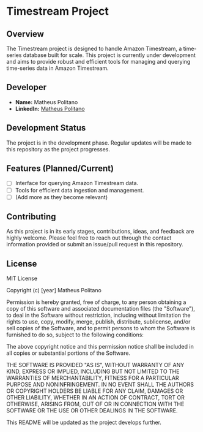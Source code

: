 # Timestream Project

## Overview
The Timestream project is designed to handle Amazon Timestream, a time-series database built for scale. This project is currently under development and aims to provide robust and efficient tools for managing and querying time-series data in Amazon Timestream.

## Developer
- **Name:** Matheus Politano
- **LinkedIn:** [Matheus Politano](https://www.linkedin.com/in/matheus-politano-08b762123/)

## Development Status
The project is in the development phase. Regular updates will be made to this repository as the project progresses.

## Features (Planned/Current)
- [ ] Interface for querying Amazon Timestream data.
- [ ] Tools for efficient data ingestion and management.
- [ ] (Add more as they become relevant)

## Contributing
As this project is in its early stages, contributions, ideas, and feedback are highly welcome. Please feel free to reach out through the contact information provided or submit an issue/pull request in this repository.

## License
MIT License

Copyright (c) [year] Matheus Politano

Permission is hereby granted, free of charge, to any person obtaining a copy
of this software and associated documentation files (the "Software"), to deal
in the Software without restriction, including without limitation the rights
to use, copy, modify, merge, publish, distribute, sublicense, and/or sell
copies of the Software, and to permit persons to whom the Software is
furnished to do so, subject to the following conditions:

The above copyright notice and this permission notice shall be included in all
copies or substantial portions of the Software.

THE SOFTWARE IS PROVIDED "AS IS", WITHOUT WARRANTY OF ANY KIND, EXPRESS OR
IMPLIED, INCLUDING BUT NOT LIMITED TO THE WARRANTIES OF MERCHANTABILITY,
FITNESS FOR A PARTICULAR PURPOSE AND NONINFRINGEMENT. IN NO EVENT SHALL THE
AUTHORS OR COPYRIGHT HOLDERS BE LIABLE FOR ANY CLAIM, DAMAGES OR OTHER
LIABILITY, WHETHER IN AN ACTION OF CONTRACT, TORT OR OTHERWISE, ARISING FROM,
OUT OF OR IN CONNECTION WITH THE SOFTWARE OR THE USE OR OTHER DEALINGS IN THE
SOFTWARE.

This README will be updated as the project develops further.

